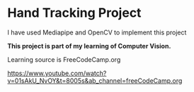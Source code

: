 # Hand Tracking Project


I have used Mediapipe and OpenCV to implement this project


**This project is part of my learning of Computer Vision.**


Learning source is FreeCodeCamp.org


https://www.youtube.com/watch?v=01sAkU_NvOY&t=8005s&ab_channel=freeCodeCamp.org
